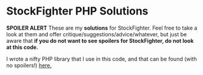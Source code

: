 # StockFighter PHP Solutions

**SPOILER ALERT** These are my **solutions** for StockFighter. Feel free to take a look at them and offer
critique/suggestions/advice/whatever, but just be aware that **if you do not want to see spoilers for
StockFighter, do not look at this code.**

I wrote a nifty PHP library that I use in this code, and that can be found (with no spoilers!) 
[here.](https://github.com/sammarks/stockfighter-php)
